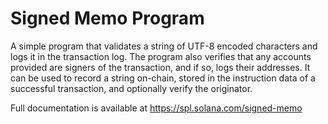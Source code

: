 # Signed Memo Program

A simple program that validates a string of UTF-8 encoded characters and logs it
in the transaction log. The program also verifies that any accounts provided are
signers of the transaction, and if so, logs their addresses. It can be used to
record a string on-chain, stored in the instruction data of a successful
transaction, and optionally verify the originator.

Full documentation is available at https://spl.solana.com/signed-memo
